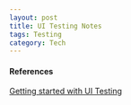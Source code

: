 ```yaml
---
layout: post
title: UI Testing Notes
tags: Testing
category: Tech
---
```


#### References ####
[Getting started with UI Testing](https://www.simple-talk.com/dotnet/asp.net/getting-started-with-ui-test-automation/)

